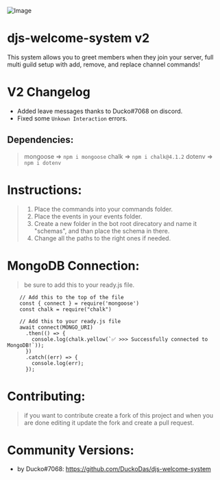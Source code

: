 ![Image](https://cdn.discordapp.com/attachments/1007859633400053863/1009080383280783360/WelcomeSys-IMG.jpg)

# djs-welcome-system v2
This system allows you to greet members when they join your server, full multi guild setup with add, remove, and replace channel commands!

# V2 Changelog
- Added leave messages thanks to Ducko#7068 on discord.
- Fixed some `Unkown Interaction` errors.

## Dependencies:
> mongoose => `npm i mongoose`
> chalk => `npm i chalk@4.1.2`
> dotenv => `npm i dotenv`

# Instructions:
> 1. Place the commands into your commands folder.
> 2. Place the events in your events folder.
> 3. Create a new folder in the bot root direcatory and name it "schemas", and than place the schema in there.
> 4. Change all the paths to the right ones if needed.

# MongoDB Connection:
> be sure to add this to your ready.js file.
```
    // Add this to the top of the file
    const { connect } = require('mongoose')
    const chalk = require("chalk")
    
    // Add this to your ready.js file
    await connect(MONGO_URI)
      .then(() => {
        console.log(chalk.yellow(`✅ >>> Successfully connected to MongoDB!`));
      })
      .catch((err) => {
        console.log(err);
      });
```

# Contributing:
> if you want to contribute create a fork of this project and when you are done editing it update the fork and create a pull request.

# Community Versions:
- by Ducko#7068: https://github.com/DuckoDas/djs-welcome-system
